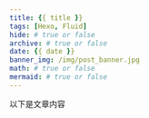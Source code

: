 ```yaml
---
title: {{ title }}
tags: [Hexo, Fluid]
hide: # true or false
archive: # true or false
date: {{ date }}
banner_img: /img/post_banner.jpg
math: # true or false
mermaid: # true or false
---
```


以下是文章内容
